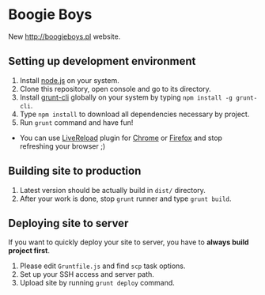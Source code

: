 Boogie Boys
==========

New http://boogieboys.pl website. 

## Setting up development environment 
1. Install [node.js](http://nodejs.org) on your system. 
2. Clone this repository, open console and go to its directory. 
3. Install [grunt-cli](https://github.com/gruntjs/grunt-cli) globally on your system by typing `npm install -g grunt-cli`. 
4. Type `npm install` to download all dependencies necessary by project. 
5. Run `grunt` command and have fun! 

* You can use [LiveReload](http://livereload.com) plugin for [Chrome](https://chrome.google.com/webstore/detail/livereload/jnihajbhpnppcggbcgedagnkighmdlei) or [Firefox](https://addons.mozilla.org/pl/firefox/addon/livereload/) and stop refreshing your browser ;)

## Building site to production
1. Latest version should be actually build in `dist/` directory. 
2. After your work is done, stop `grunt` runner and type `grunt build`. 

## Deploying site to server

If you want to quickly deploy your site to server, you have to **always build project first**. 

1. Please edit `Gruntfile.js` and find `scp` task options. 
2. Set up your SSH access and server path. 
3. Upload site by running `grunt deploy` command. 
